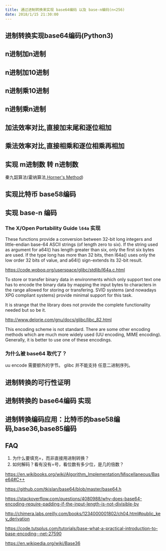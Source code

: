 ```yaml
---
title: 通过进制转换来实现 base64编码 以及 base-n编码(n<256)
date: 2018/1/15 21:30:00
---
```


## 进制转换实现base64编码(Python3)

## n进制加n进制

## n进制加10进制

## n进制乘10进制

## n进制乘n进制

## 加法效率对比,直接加末尾和逐位相加

## 乘法效率对比,直接相乘和逐位相乘再相加

## 实现 m进制数 转 n进制数

秦九韶算法(霍纳算法,[Horner's Method](https://en.wikipedia.org/wiki/Horner%27s_method))

## 实现比特币 base58编码

## 实现 base-n 编码

### The X/Open Portability Guide `l64a` 实现

These  functions provide a conversion between 32-bit long integers and little-endian base-64 ASCII strings (of length zero to six).  If the string used as argument for a64l() has length greater than six, only the first six bytes are used.  If the type long has more than 32 bits, then l64a() uses only the low order 32 bits of value, and a64l() sign-extends its 32-bit result.

https://code.woboq.org/userspace/glibc/stdlib/l64a.c.html

To store or transfer binary data in environments which only support text one has to encode the binary data by mapping the input bytes to characters in the range allowed for storing or transfering. SVID systems (and nowadays XPG compliant systems) provide minimal support for this task.

It is strange that the library does not provide the complete functionality needed but so be it.

http://www.delorie.com/gnu/docs/glibc/libc_82.html

This encoding scheme is not standard. There are some other encoding methods which are much more widely used (UU encoding, MIME encoding). Generally, it is better to use one of these encodings.

### 为什么被 base64 取代了？
uu encode 需要额外的字节。
glibc 并不能支持 任意二进制序列。

## 进制转换的可行性证明

## 进制转换的 base64编码 实现

## 进制转换编码应用：比特币的base58编码,base36,base85编码

## FAQ

1. 为什么要填充=，而非直接用进制转换？
1. 如何解码？看有没有=号，看位数有多少位，是几的倍数？


https://en.wikibooks.org/wiki/Algorithm_Implementation/Miscellaneous/Base64#C++

https://github.com/tkislan/base64/blob/master/base64.h

https://stackoverflow.com/questions/4080988/why-does-base64-encoding-require-padding-if-the-input-length-is-not-divisible-by

http://chimera.labs.oreilly.com/books/1234000001802/ch04.html#public_key_derivation


https://code.tutsplus.com/tutorials/base-what-a-practical-introduction-to-base-encoding--net-27590

https://en.wikipedia.org/wiki/Base36